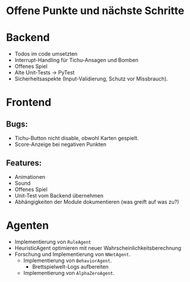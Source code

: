 # Offene Punkte und nächste Schritte

# Backend

* Todos im code umsetzten
* Interrupt-Handling für Tichu-Ansagen und Bomben
* Offenes Spiel
* Alte Unit-Tests -> PyTest
* Sicherheitsaspekte (Input-Validierung, Schutz vor Missbrauch).

# Frontend

## Bugs:
* Tichu-Button nicht disable, obwohl Karten gespielt.
* Score-Anzeige bei negativen Punkten

## Features:
* Animationen
* Sound
* Offenes Spiel
* Unit-Test vom Backend übernehmen
* Abhängigkeiten der Module dokumentieren (was greift auf was zu?)

# Agenten
*   Implementierung von `RuleAgent`
*   HeuristicAgent optimieren mit neuer Wahrscheinlichkeitsberechnung 
*   Forschung und Implementierung von `NNetAgent`.
    *   Implementierung von `BehaviorAgent`.
        *   Brettspielwelt-Logs aufbereiten
    *   Implementierung von `AlphaZeroAgent`.